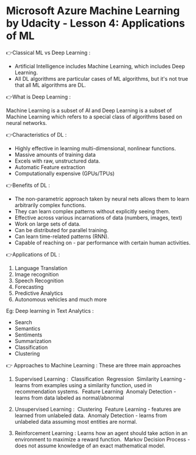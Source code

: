 # Microsoft Azure Machine Learning by Udacity - Lesson 4: Applications of ML

👉Classical ML vs Deep Learning :

- Artificial Intelligence includes Machine Learning, which includes Deep Learning. 
- All DL algorithms are particular cases of ML algorithms, but it's not true that all ML algorithms are DL. 

👉What is Deep Learning :

  Machine Learning is a subset of AI and Deep Learning is a subset of Machine Learning which refers to a special class of algorithms based on neural networks. 

👉Characteristics of DL :

- Highly effective in learning multi-dimensional, nonlinear functions. 
- Massive amounts of training data
- Excels with raw, unstructured data.
-  Automatic Feature extraction 
- Computationally expensive (GPUs/TPUs)

👉Benefits of DL :

- The non-parametric approach taken by neural nets allows them to learn arbitrarily complex functions.
- They can learn complex patterns without explicitly seeing them. 
- Effective across various incarnations of data (numbers, images, text)
- Work on large sets of data.
- Can be distributed for parallel training. 
- Can learn time-related patterns (RNN).
- Capable of reaching on - par performance with certain human activities. 

👉Applications of DL :
1. Language Translation 
2. Image recognition
3. Speech Recognition
4. Forecasting
5. Predictive Analytics
6. Autonomous vehicles and much more

  Eg: Deep learning in Text Analytics :  
- Search
- Semantics
- Sentiments
- Summarization
- Classification
- Clustering 

👉 Approaches to Machine Learning : 
These are three main approaches 
1. Supervised Learning : 
​ Classification 
​ Regression
​ Similarity Learning - learns from examples using a similarity function, used in recommendation systems.
​ Feature Learning
​ Anomaly Detection - learns from data labeled as normal/abnormal 

2. Unsupervised Learning : 
​ Clustering 
​ Feature Learning - features are learned from unlabeled data.
​ Anomaly Detection - learns from unlabeled data assuming most entities are normal.

3. Reinforcement Learning : Learns how an agent should take action in an environment to maximize a reward function.
​ Markov Decision Process - does not assume knowledge of an exact mathematical model.
